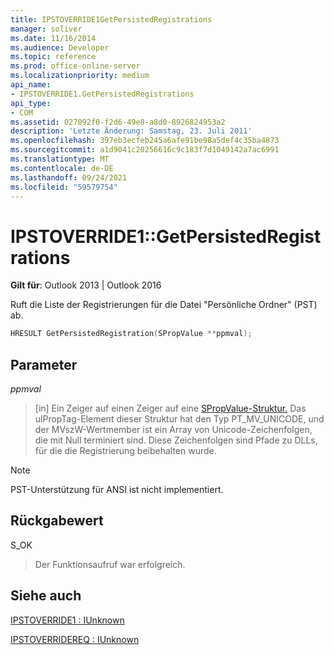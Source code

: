 ```yaml
---
title: IPSTOVERRIDE1GetPersistedRegistrations
manager: soliver
ms.date: 11/16/2014
ms.audience: Developer
ms.topic: reference
ms.prod: office-online-server
ms.localizationpriority: medium
api_name:
- IPSTOVERRIDE1.GetPersistedRegistrations
api_type:
- COM
ms.assetid: 027092f0-f2d6-49e8-a8d0-8926824953a2
description: 'Letzte Änderung: Samstag, 23. Juli 2011'
ms.openlocfilehash: 397eb3ecfeb245a6afe91be98a5def4c35ba4873
ms.sourcegitcommit: a1d9041c20256616c9c183f7d1049142a7ac6991
ms.translationtype: MT
ms.contentlocale: de-DE
ms.lasthandoff: 09/24/2021
ms.locfileid: "59579754"
---
```

# <a name="ipstoverride1getpersistedregistrations"></a>IPSTOVERRIDE1::GetPersistedRegistrations

  
  
**Gilt für**: Outlook 2013 | Outlook 2016 
  
Ruft die Liste der Registrierungen für die Datei "Persönliche Ordner" (PST) ab.
  
```cpp
HRESULT GetPersistedRegistration(SPropValue **ppmval);
```

## <a name="parameters"></a>Parameter

 _ppmval_
  
> [in] Ein Zeiger auf einen Zeiger auf eine [SPropValue-Struktur.](spropvalue.md) Das ulPropTag-Element dieser Struktur hat den Typ PT_MV_UNICODE, und der MVszW-Wertmember ist ein Array von Unicode-Zeichenfolgen, die mit Null terminiert sind. Diese Zeichenfolgen sind Pfade zu DLLs, für die die Registrierung beibehalten wurde. 
    
> [!NOTE]
> PST-Unterstützung für ANSI ist nicht implementiert. 
  
## <a name="return-value"></a>Rückgabewert

S_OK 
  
> Der Funktionsaufruf war erfolgreich.
    
## <a name="see-also"></a>Siehe auch



[IPSTOVERRIDE1 : IUnknown](ipstoverride1iunknown.md)
  
[IPSTOVERRIDEREQ : IUnknown](ipstoverridereqiunknown.md)

